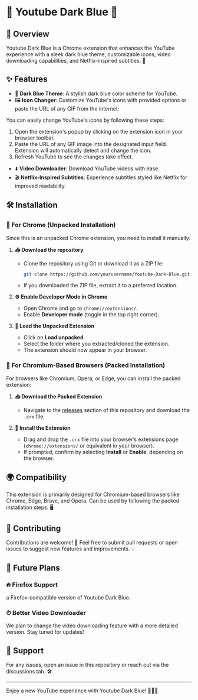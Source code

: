 # 🎥 Youtube Dark Blue 🎨

## 🌟 Overview
Youtube Dark Blue is a Chrome extension that enhances the YouTube experience with a sleek dark blue theme, customizable icons, video downloading capabilities, and Netflix-inspired subtitles. 🚀

## ✨ Features

- 🎨 **Dark Blue Theme**: A stylish dark blue color scheme for YouTube.
- 🖼️ **Icon Changer**: Customize YouTube's icons with provided options or paste the URL of any GIF from the internet:

You can easily change YouTube's icons by following these steps:
1. Open the extension's popup by clicking on the extension icon in your browser toolbar.
2. Paste the URL of any GIF image into the designated input field. Extension will automatically detect and change the icon.
3. Refresh YouTube to see the changes take effect.

- ⬇️ **Video Downloader**: Download YouTube videos with ease.
- 🎬 **Netflix-Inspired Subtitles**: Experience subtitles styled like Netflix for improved readability.

## 🛠️ Installation

### 🔹 For Chrome (Unpacked Installation)
Since this is an unpacked Chrome extension, you need to install it manually:

1. **📥 Download the repository**
   - Clone the repository using Git or download it as a ZIP file:
     ```sh
     git clone https://github.com/yourusername/Youtube-Dark-Blue.git
     ```
   - If you downloaded the ZIP file, extract it to a preferred location.

2. **⚙️ Enable Developer Mode in Chrome**
   - Open Chrome and go to `chrome://extensions/`.
   - Enable **Developer mode** (toggle in the top right corner).

3. **📂 Load the Unpacked Extension**
   - Click on **Load unpacked**.
   - Select the folder where you extracted/cloned the extension.
   - The extension should now appear in your browser.

### 🔹 For Chromium-Based Browsers (Packed Installation)
For browsers like Chromium, Opera, or Edge, you can install the packed extension:

1. **📥 Download the Packed Extension**
   - Navigate to the [releases](https://github.com/omerakbu1t/youtubedarkblue/releases) section of this repository and download the `.crx` file.

2. **🔧 Install the Extension**
   - Drag and drop the `.crx` file into your browser’s extensions page (`chrome://extensions/` or equivalent in your browser).
   - If prompted, confirm by selecting **Install** or **Enable**, depending on the browser.

## 🌍 Compatibility
This extension is primarily designed for Chromium-based browsers like Chrome, Edge, Brave, and Opera. Can be used by following the packed installation steps. 🖥️

## 🤝 Contributing
Contributions are welcome! 🎉 Feel free to submit pull requests or open issues to suggest new features and improvements. 💡

## 🚀 Future Plans
### 🔥 Firefox Support
a Firefox-compatible version of Youtube Dark Blue.

### ⏱ Better Video Downloader
We plan to change the video downloading feature with a more detailed version. Stay tuned for updates!

## 💬 Support
For any issues, open an issue in this repository or reach out via the discussions tab. 🛠️

---

Enjoy a new YouTube experience with Youtube Dark Blue! 🎨🎥🚀

